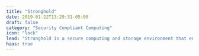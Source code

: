 ```yaml
---
title: "Stronghold"
date: 2019-01-22T13:29:31-05:00
draft: false
category: "Security Compliant Computing"
icon: "lock"
lead: "Stronghold is a secure computing and storage environment that enables Brown researchers to analyze sensitive data, while complying with regulatory or contractual requirements. Stronghold is currently self-certified to meet the security requirements and controls for HIPAA (Health Insurance Portability and Accountability Act) and is undergoing the certification process for FISMA (Federal Information Security Management Act) and CJIS (Criminal Justice Information Security)."
haas: true
---
```

